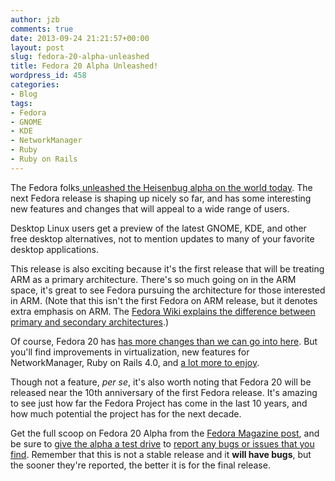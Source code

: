 ```yaml
---
author: jzb
comments: true
date: 2013-09-24 21:21:57+00:00
layout: post
slug: fedora-20-alpha-unleashed
title: Fedora 20 Alpha Unleashed!
wordpress_id: 458
categories:
- Blog
tags:
- Fedora
- GNOME
- KDE
- NetworkManager
- Ruby
- Ruby on Rails
---
```


The Fedora folks[ unleashed the Heisenbug alpha on the world today](https://lists.fedoraproject.org/pipermail/announce/2013-September/003182.html). The next Fedora release is shaping up nicely so far, and has some interesting new features and changes that will appeal to a wide range of users.

Desktop Linux users get a preview of the latest GNOME, KDE, and other free desktop alternatives, not to mention updates to many of your favorite desktop applications.

This release is also exciting because it's the first release that will be treating ARM as a primary architecture. There's so much going on in the ARM space, it's great to see Fedora pursuing the architecture for those interested in ARM. (Note that this isn't the first Fedora on ARM release, but it denotes extra emphasis on ARM. The [Fedora Wiki explains the difference between primary and secondary architectures](https://fedoraproject.org/wiki/Architectures#Primary_Architectures).)

Of course, Fedora 20 has [has more changes than we can go into here](https://fedoraproject.org/wiki/Releases/20/ChangeSet). But you'll find improvements in virtualization, new features for NetworkManager, Ruby on Rails 4.0, and [a lot more to enjoy](http://fedoramagazine.org/2013/09/announcing-the-release-of-fedora-20-alpha/).

Though not a feature, _per se_, it's also worth noting that Fedora 20 will be released near the 10th anniversary of the first Fedora release. It's amazing to see just how far the Fedora Project has come in the last 10 years, and how much potential the project has for the next decade.

Get the full scoop on Fedora 20 Alpha from the [Fedora Magazine post](http://fedoramagazine.org/2013/09/announcing-the-release-of-fedora-20-alpha/), and be sure to [give the alpha a test drive](http://fedoraproject.org/get-prerelease) to [report any bugs or issues that you find](http://fedoraproject.org/wiki/How_to_file_a_bug_report). Remember that this is not a stable release and it **will have bugs**, but the sooner they're reported, the better it is for the final release.
